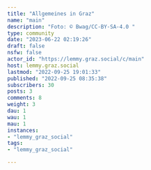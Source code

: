 ```yaml
---
title: "Allgemeines in Graz" 
name: "main"
description: "Foto: © Bwag/CC-BY-SA-4.0 "
type: community
date: "2023-06-22 02:19:26"
draft: false
nsfw: false
actor_id: "https://lemmy.graz.social/c/main"
host: lemmy.graz.social
lastmod: "2022-09-25 19:01:33"
published: "2022-09-25 08:35:38"
subscribers: 30
posts: 3
comments: 8
weight: 3
dau: 1
wau: 1
mau: 1
instances:
- "lemmy_graz_social"
tags: 
- "lemmy_graz_social"

---
```

